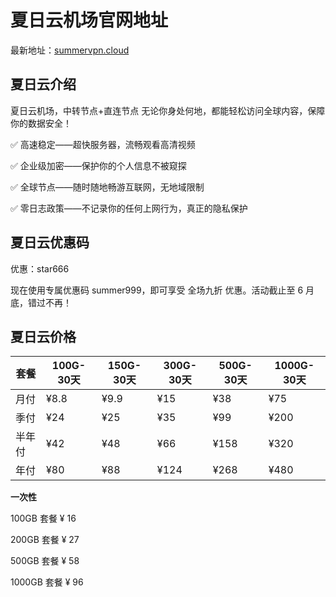# 夏日云机场官网地址

最新地址：[summervpn.cloud](https://summervpn.cloud/#/register?code=R23Eeo1y)

## 夏日云介绍

夏日云机场，中转节点+直连节点 无论你身处何地，都能轻松访问全球内容，保障你的数据安全！

✅ 高速稳定——超快服务器，流畅观看高清视频

✅ 企业级加密——保护你的个人信息不被窥探

✅ 全球节点——随时随地畅游互联网，无地域限制

✅ 零日志政策——不记录你的任何上网行为，真正的隐私保护

## 夏日云优惠码

优惠：star666

现在使用专属优惠码 summer999，即可享受 全场九折 优惠。活动截止至 6 月底，错过不再！

## 夏日云价格

|套餐|100G-30天|150G-30天|300G-30天|500G-30天|1000G-30天|
|----|----|----|----|----|----|
|月付|¥8.8|¥9.9|¥15|¥38|¥75|
|季付|¥24|¥25|¥35|¥99|¥200|
|半年付|¥42|¥48|¥66|¥158|¥320|
|年付|¥80|¥88|¥124|¥268|¥480|

**一次性**

100GB 套餐 ¥ 16

200GB 套餐 ¥ 27

500GB 套餐 ¥ 58

1000GB 套餐 ¥ 96
